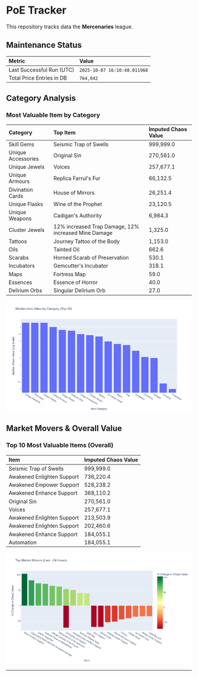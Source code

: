 # PoE Tracker

This repository tracks data the **Mercenaries** league.

## Maintenance Status

<!-- START_MAINTENANCE -->
| Metric | Value |
|:---|:---|
| Last Successful Run (UTC) | `2025-10-07 16:10:48.011968` |
| Total Price Entries in DB | `764,042` |

<!-- END_MAINTENANCE -->

## Category Analysis

<!-- START_CATEGORY_ANALYSIS -->
### Most Valuable Item by Category
| Category | Top Item | Imputed Chaos Value |
| :--- | :--- | :--- |
| Skill Gems | Seismic Trap of Swells | 999,999.0 |
| Unique Accessories | Original Sin | 270,561.0 |
| Unique Jewels | Voices | 257,677.1 |
| Unique Armours | Replica Farrul's Fur | 66,132.5 |
| Divination Cards | House of Mirrors | 26,251.4 |
| Unique Flasks | Wine of the Prophet | 23,120.5 |
| Unique Weapons | Cadigan's Authority | 6,984.3 |
| Cluster Jewels | 12% increased Trap Damage, 12% increased Mine Damage | 1,325.0 |
| Tattoos | Journey Tattoo of the Body | 1,153.0 |
| Oils | Tainted Oil | 662.6 |
| Scarabs | Horned Scarab of Preservation | 530.1 |
| Incubators | Gemcutter's Incubator | 318.1 |
| Maps | Fortress Map | 59.0 |
| Essences | Essence of Horror | 40.0 |
| Delirium Orbs | Singular Delirium Orb | 27.0 |


![Category Analysis Chart](charts/category_analysis.png)
<!-- END_CATEGORY_ANALYSIS -->

## Market Movers & Overall Value

<!-- START_ANALYSIS -->
### Top 10 Most Valuable Items (Overall)
| Item | Imputed Chaos Value |
| :--- | :--- |
| Seismic Trap of Swells | 999,999.0 |
| Awakened Enlighten Support | 736,220.4 |
| Awakened Empower Support | 528,238.2 |
| Awakened Enhance Support | 368,110.2 |
| Original Sin | 270,561.0 |
| Voices | 257,677.1 |
| Awakened Enlighten Support | 213,503.9 |
| Awakened Enlighten Support | 202,460.6 |
| Awakened Enhance Support | 184,055.1 |
| Automation | 184,055.1 |


![Market Movers Chart](charts/market_movers.png)
<!-- END_ANALYSIS -->

---
